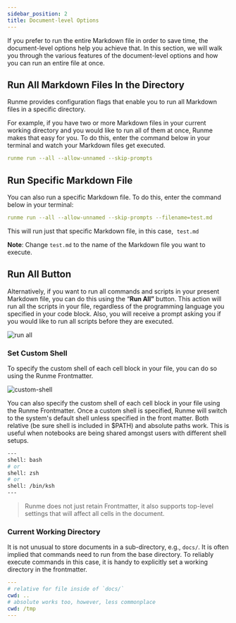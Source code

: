 ```yaml
---
sidebar_position: 2
title: Document-level Options
---
```


If you prefer to run the entire Markdown file in order to save time, the document-level options help you achieve that. In this section, we will walk you through the various features of the document-level options and how you can run an entire file at once.

## Run All Markdown Files In the Directory

Runme provides configuration flags that enable you to run all Markdown files in a specific directory.

For example, if you have two or more Markdown files in your current working directory and you would like to run all of them at once, Runme makes that easy for you. To do this, enter the command below in your terminal and watch your Markdown files get executed.

```yaml {"id":"01HRVWKPWWS93DG93X9R29QZCE"}
runme run --all --allow-unnamed --skip-prompts
```

## Run Specific Markdown File

You can also run a specific Markdown file. To do this, enter the command below in your terminal:

```yaml {"id":"01HRVWMYEMRYPWHE5TEDATJAD5"}
runme run --all --allow-unnamed --skip-prompts --filename=test.md
```

This will run just that specific Markdown file, in this case,  `test.md`

**Note**: Change `test.md` to the name of the Markdown file you want to execute.

## Run All Button

Alternatively, if you want to run all commands and scripts in your present Markdown file, you can do this using the “**Run All”** button. This action will run all the scripts in your file, regardless of the programming language you specified in your code block. Also, you will receive a prompt asking you if you would like to run all scripts before they are executed.

![run all](../../static/img/configuration-page/runme-runall.png)

### Set Custom Shell

To specify the custom shell of each cell block in your file, you can do so using the Runme Frontmatter.

![custom-shell](../../static/img/configuration-page/runme-customshell.png)

You can also specify the custom shell of each cell block in your file using the Runme Frontmatter. Once a custom shell is specified, Runme will switch to the system's default shell unless specified in the front matter. Both relative (be sure shell is included in $PATH) and absolute paths work. This is useful when notebooks are being shared amongst users with different shell setups.

```sh {"id":"01HRVWZJMS7DNA193PN87JY5N7"}
---
shell: bash
# or
shell: zsh
# or
shell: /bin/ksh
---
```

> Runme does not just retain Frontmatter, it also supports top-level settings that will affect all cells in the document.

### Current Working Directory

It is not unusual to store documents in a sub-directory, e.g., `docs/`. It is often implied that commands need to run from the base directory. To reliably execute commands in this case, it is handy to explicitly set a working directory in the frontmatter.

```yaml {"id":"01HPF4AYF82V87RYY7C23D2PCM"}
---
# relative for file inside of `docs/`
cwd: ..
# absolute works too, however, less commonplace
cwd: /tmp
---
```
